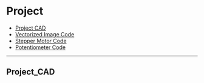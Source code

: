 # Project

* [Project CAD](#Project_CAD)
* [Vectorized Image Code](#VectorizedImageCode)
* [Stepper Motor Code](#StepperMotorCode)
* [Potentiometer Code](#PotentiometerCode)
---

## Project_CAD
